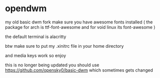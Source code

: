 # opendwm
my old basic dwm fork make sure you have awesome fonts installed ( the package for arch is ttf-font-awesome and for void linux its font-awesome )

the default terminal is alacritty

btw make sure to put my .xinitrc file in your home directory

and media keys work so enjoy

this is no longer being updated you should use https://github.com/opensky0/basic-dwm which sometimes gets changed
